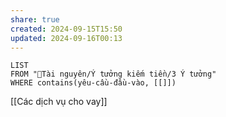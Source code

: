 ```yaml
---
share: true
created: 2024-09-15T15:50
updated: 2024-09-16T00:13
---
```

```dataview
LIST
FROM "📜Tài nguyên/Ý tưởng kiếm tiền/3 Ý tưởng" 
WHERE contains(yêu-cầu-đầu-vào, [[]])
```

[[Các dịch vụ cho vay]]